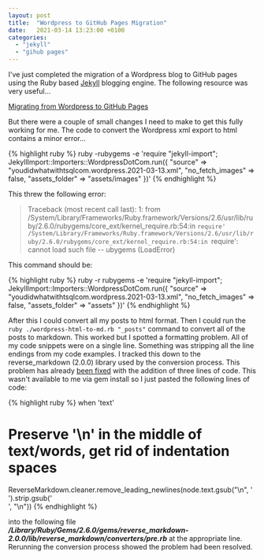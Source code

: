```yaml
---
layout: post
title:  "Wordpress to GitHub Pages Migration"
date:   2021-03-14 13:23:00 +0100
categories:
  - "jekyll"
  - "gihub pages"
---
```

I've just completed the migration of a Wordpress blog to GitHub pages using the Ruby based [Jekyll](https://jekyllrb.com/) blogging engine. The following resource was very useful...

[Migrating from Wordpress to GitHub Pages](https://guillermo-roman.com/migrating-wordpress-blog-to-github-pages/)

But there were a couple of small changes I need to make to get this fully working for me. The code to convert the Wordpress xml export to html contains a minor error...

{% highlight ruby %}
ruby -rubygems -e 'require "jekyll-import";
JekyllImport::Importers::WordpressDotCom.run({
  "source" => "youdidwhatwithtsqlcom.wordpress.2021-03-13.xml",
  "no_fetch_images" => false,
  "assets_folder" => "assets/images"
})'
{% endhighlight %}

This threw the following error:

> Traceback (most recent call last):
	1: from /System/Library/Frameworks/Ruby.framework/Versions/2.6/usr/lib/ruby/2.6.0/rubygems/core_ext/kernel_require.rb:54:in `require'
/System/Library/Frameworks/Ruby.framework/Versions/2.6/usr/lib/ruby/2.6.0/rubygems/core_ext/kernel_require.rb:54:in `require': cannot load such file -- ubygems (LoadError)

This command should be:

{% highlight ruby %}
ruby -r rubygems -e 'require "jekyll-import";
    JekyllImport::Importers::WordpressDotCom.run({
      "source" => "youdidwhatwithtsqlcom.wordpress.2021-03-13.xml",
      "no_fetch_images" => false,
      "assets_folder" => "assets"
    })'
{% endhighlight %}

After this I could convert all my posts to html format. Then I could run the `ruby ./wordpress-html-to-md.rb "_posts"` command to convert all of the posts to markdown. This worked but I spotted a formatting problem. All of my code snippets were on a single line. Something was stripping all the line endings from my code examples. I tracked this down to the reverse_markdown (2.0.0) library used by the conversion process. This problem has already [been fixed](https://github.com/shivabhusal/reverse_markdown/commit/63b5019ffad14a0875a3ece58e10d38c5881597b) with the addition of three lines of code. This wasn't available to me via gem install so I just pasted the following lines of code:

{% highlight ruby %}
when 'text'
  # Preserve '\n' in the middle of text/words, get rid of indentation spaces
  ReverseMarkdown.cleaner.remove_leading_newlines(node.text.gsub("\n", '<br>').strip.gsub('<br>', "\n"))
{% endhighlight %}

into the following file ***/Library/Ruby/Gems/2.6.0/gems/reverse_markdown-2.0.0/lib/reverse_markdown/converters/pre.rb*** at the appropriate line. Rerunning the conversion process showed the problem had been resolved.
